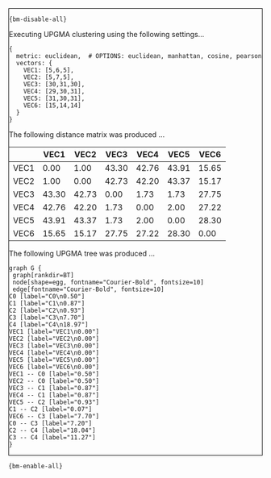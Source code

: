 <div style="border:1px solid black;">

`{bm-disable-all}`

Executing UPGMA clustering using the following settings...

```
{
  metric: euclidean,  # OPTIONS: euclidean, manhattan, cosine, pearson
  vectors: {
    VEC1: [5,6,5],
    VEC2: [5,7,5],
    VEC3: [30,31,30],
    VEC4: [29,30,31],
    VEC5: [31,30,31],
    VEC6: [15,14,14]
  }
}

```

The following distance matrix was produced ...

<table>
<thead><tr>
<th></th>
<th>VEC1</th>
<th>VEC2</th>
<th>VEC3</th>
<th>VEC4</th>
<th>VEC5</th>
<th>VEC6</th>
</tr></thead>
<tbody>
<tr>
<td>VEC1</td>
<td>0.00</td>
<td>1.00</td>
<td>43.30</td>
<td>42.76</td>
<td>43.91</td>
<td>15.65</td>
</tr>
<tr>
<td>VEC2</td>
<td>1.00</td>
<td>0.00</td>
<td>42.73</td>
<td>42.20</td>
<td>43.37</td>
<td>15.17</td>
</tr>
<tr>
<td>VEC3</td>
<td>43.30</td>
<td>42.73</td>
<td>0.00</td>
<td>1.73</td>
<td>1.73</td>
<td>27.75</td>
</tr>
<tr>
<td>VEC4</td>
<td>42.76</td>
<td>42.20</td>
<td>1.73</td>
<td>0.00</td>
<td>2.00</td>
<td>27.22</td>
</tr>
<tr>
<td>VEC5</td>
<td>43.91</td>
<td>43.37</td>
<td>1.73</td>
<td>2.00</td>
<td>0.00</td>
<td>28.30</td>
</tr>
<tr>
<td>VEC6</td>
<td>15.65</td>
<td>15.17</td>
<td>27.75</td>
<td>27.22</td>
<td>28.30</td>
<td>0.00</td>
</tr>
</tbody>
</table>

The following UPGMA tree was produced ...

```{dot}
graph G {
 graph[rankdir=BT]
 node[shape=egg, fontname="Courier-Bold", fontsize=10]
 edge[fontname="Courier-Bold", fontsize=10]
C0 [label="C0\n0.50"]
C1 [label="C1\n0.87"]
C2 [label="C2\n0.93"]
C3 [label="C3\n7.70"]
C4 [label="C4\n18.97"]
VEC1 [label="VEC1\n0.00"]
VEC2 [label="VEC2\n0.00"]
VEC3 [label="VEC3\n0.00"]
VEC4 [label="VEC4\n0.00"]
VEC5 [label="VEC5\n0.00"]
VEC6 [label="VEC6\n0.00"]
VEC1 -- C0 [label="0.50"]
VEC2 -- C0 [label="0.50"]
VEC3 -- C1 [label="0.87"]
VEC4 -- C1 [label="0.87"]
VEC5 -- C2 [label="0.93"]
C1 -- C2 [label="0.07"]
VEC6 -- C3 [label="7.70"]
C0 -- C3 [label="7.20"]
C2 -- C4 [label="18.04"]
C3 -- C4 [label="11.27"]
}
```

</div>

`{bm-enable-all}`

